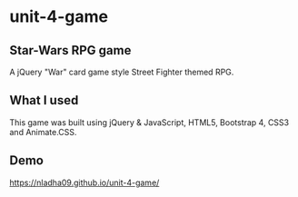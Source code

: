 # unit-4-game

## Star-Wars RPG game
A jQuery "War" card game style Street Fighter themed RPG.

## What I used
This game was built using jQuery & JavaScript, HTML5, Bootstrap 4, CSS3 and Animate.CSS.

## Demo
https://nladha09.github.io/unit-4-game/
